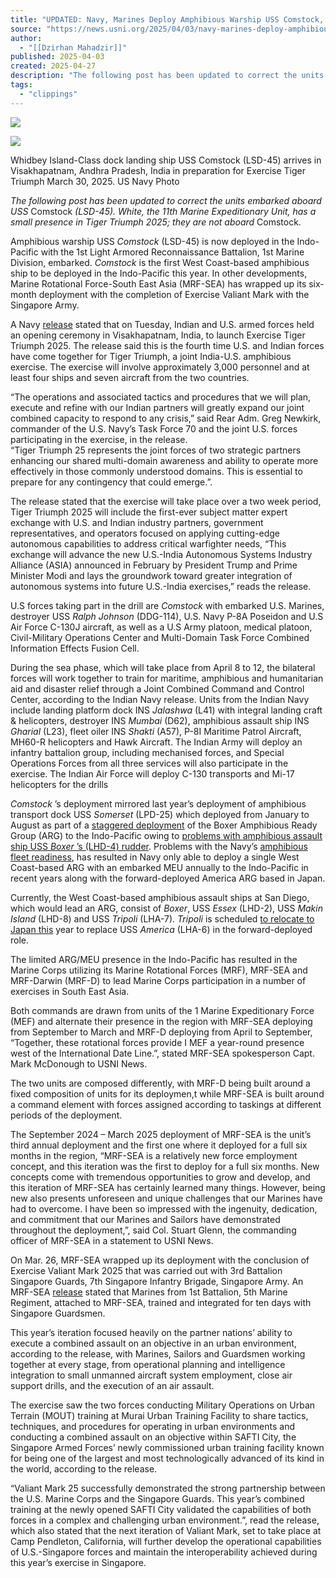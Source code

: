 ```yaml
---
title: "UPDATED: Navy, Marines Deploy Amphibious Warship USS Comstock, Armored Recon Battalion to Pacific"
source: "https://news.usni.org/2025/04/03/navy-marines-deploy-amphibious-warship-uss-comstock-11th-meu-to-pacific"
author:
  - "[[Dzirhan Mahadzir]]"
published: 2025-04-03
created: 2025-04-27
description: "The following post has been updated to correct the units embarked aboard USS Comstock (LSD-45). White, the 11th Marine Expeditionary Unit, has a small presence in Tiger Triumph 2025; they are not aboard Comstock. Amphibious warship USS Comstock (LSD-45) is now deployed in the Indo-Pacific with the 1st Light Armored Reconnaissance Battalion, 1st Marine Division, embarked. Comstock is the first West Coast-based amphibious ship to be deployed in the Indo-Pacific this year. In other developments, Marine Rotational Force-South East Asia (MRF-SEA) has wrapped up its six-month deployment with the completion of Exercise Valiant Mark with the Singapore Army. A Navy"
tags:
  - "clippings"
---
```

[![](https://news.usni.org/wp-content/uploads/2016/02/usni_logo.png)](https://news.usni.org/)

![](https://news.usni.org/wp-content/uploads/2025/04/8951746-scaled.jpg)

Whidbey Island-Class dock landing ship USS Comstock (LSD-45) arrives in Visakhapatnam, Andhra Pradesh, India in preparation for Exercise Tiger Triumph March 30, 2025. US Navy Photo

*The following post has been updated to correct the units embarked aboard USS* Comstock *(LSD-45). White, the 11th Marine Expeditionary Unit, has a small presence in Tiger Triumph 2025; they are not aboard* Comstock.

Amphibious warship USS *Comstock* (LSD-45) is now deployed in the Indo-Pacific with the 1st Light Armored Reconnaissance Battalion, 1st Marine Division, embarked. *Comstock* is the first West Coast-based amphibious ship to be deployed in the Indo-Pacific this year. In other developments, Marine Rotational Force-South East Asia (MRF-SEA) has wrapped up its six-month deployment with the completion of Exercise Valiant Mark with the Singapore Army.

A Navy [release](https://www.c7f.navy.mil/Media/News/Display/Article/4142527/us-joins-india-to-launch-exercise-tiger-triumph-2025/) stated that on Tuesday, Indian and U.S. armed forces held an opening ceremony in Visakhapatnam, India, to launch Exercise Tiger Triumph 2025. The release said this is the fourth time U.S. and Indian forces have come together for Tiger Triumph, a joint India-U.S. amphibious exercise. The exercise will involve approximately 3,000 personnel and at least four ships and seven aircraft from the two countries.

“The operations and associated tactics and procedures that we will plan, execute and refine with our Indian partners will greatly expand our joint combined capacity to respond to any crisis,” said Rear Adm. Greg Newkirk, commander of the U.S. Navy’s Task Force 70 and the joint U.S. forces participating in the exercise, in the release.  
“Tiger Triumph 25 represents the joint forces of two strategic partners enhancing our shared multi-domain awareness and ability to operate more effectively in those commonly understood domains. This is essential to prepare for any contingency that could emerge.”.

The release stated that the exercise will take place over a two week period, Tiger Triumph 2025 will include the first-ever subject matter expert exchange with U.S. and Indian industry partners, government representatives, and operators focused on applying cutting-edge autonomous capabilities to address critical warfighter needs, “This exchange will advance the new U.S.-India Autonomous Systems Industry Alliance (ASIA) announced in February by President Trump and Prime Minister Modi and lays the groundwork toward greater integration of autonomous systems into future U.S.-India exercises,” reads the release.

U.S forces taking part in the drill are *Comstock* with embarked U.S. Marines, destroyer USS *Ralph Johnson* (DDG-114), U.S. Navy P-8A Poseidon and U.S Air Force C-130J aircraft, as well as a U.S Army platoon, medical platoon, Civil-Military Operations Center and Multi-Domain Task Force Combined Information Effects Fusion Cell.

During the sea phase, which will take place from April 8 to 12, the bilateral forces will work together to train for maritime, amphibious and humanitarian aid and disaster relief through a Joint Combined Command and Control Center, according to the Indian Navy release. Units from the Indian Navy include landing platform dock INS *Jalashwa* (L41) with integral landing craft & helicopters, destroyer INS *Mumbai* (D62), amphibious assault ship INS *Gharial* (L23), fleet oiler INS *Shakti* (A57), P-8I Maritime Patrol Aircraft, MH60-R helicopters and Hawk Aircraft. The Indian Army will deploy an infantry battalion group, including mechanised forces, and Special Operations Forces from all three services will also participate in the exercise. The Indian Air Force will deploy C-130 transports and Mi-17 helicopters for the drills

*Comstock* ’s deployment mirrored last year’s deployment of amphibious transport dock USS *Somerset* (LPD-25) which deployed from January to August as part of a [staggered deployment](https://news.usni.org/2024/11/26/unexpected-circumstances) of the Boxer Amphibious Ready Group (ARG) to the Indo-Pacific owing to [problems with amphibious assault ship USS *Boxer* ’s (LHD-4) rudder](https://news.usni.org/2024/04/11/uss-boxer-headed-to-san-diego-for-repairs-pacific-deployment-stalled). Problems with the Navy’s [amphibious fleet readiness](https://news.usni.org/2024/06/25/navy-marine-corps-agree-on-readiness-standards-for-amphibious-warships), has resulted in Navy only able to deploy a single West Coast-based ARG with an embarked MEU annually to the Indo-Pacific in recent years along with the forward-deployed America ARG based in Japan.

Currently, the West Coast-based amphibious assault ships at San Diego, which would lead an ARG, consist of *Boxer*, USS *Essex* (LHD-2), USS *Makin Island* (LHD-8) and USS *Tripoli* (LHA-7). *Tripoli* is scheduled [to relocate to Japan this](https://news.usni.org/2025/02/14/uss-tripoli-moving-to-japan-to-serve-as-forward-deployed-big-deck) year to replace USS *America* (LHA-6) in the forward-deployed role.

The limited ARG/MEU presence in the Indo-Pacific has resulted in the Marine Corps utilizing its Marine Rotational Forces (MRF), MRF-SEA and MRF-Darwin (MRF-D) to lead Marine Corps participation in a number of exercises in South East Asia.

Both commands are drawn from units of the 1 Marine Expeditionary Force (MEF) and alternate their presence in the region with MRF-SEA deploying from September to March and MRF-D deploying from April to September, “Together, these rotational forces provide I MEF a year-round presence west of the International Date Line.”, stated MRF-SEA spokesperson Capt. Mark McDonough to USNI News.

The two units are composed differently, with MRF-D being built around a fixed composition of units for its deploymen,t while MRF-SEA is built around a command element with forces assigned according to taskings at different periods of the deployment.

The September 2024 – March 2025 deployment of MRF-SEA is the unit’s third annual deployment and the first one where it deployed for a full six months in the region, “MRF-SEA is a relatively new force employment concept, and this iteration was the first to deploy for a full six months. New concepts come with tremendous opportunities to grow and develop, and this iteration of MRF-SEA has certainly learned many things. However, being new also presents unforeseen and unique challenges that our Marines have had to overcome. I have been so impressed with the ingenuity, dedication, and commitment that our Marines and Sailors have demonstrated throughout the deployment,”, said Col. Stuart Glenn, the commanding officer of MRF-SEA in a statement to USNI News.

On Mar. 26, MRF-SEA wrapped up its deployment with the conclusion of Exercise Valiant Mark 2025 that was carried out with 3rd Battalion Singapore Guards, 7th Singapore Infantry Brigade, Singapore Army. An MRF-SEA [release](https://www.dvidshub.net/news/494099/mrf-sea-marines-and-spore-guards-conclude-valiant-mark-25-conquer-safti-city-training-facility) stated that Marines from 1st Battalion, 5th Marine Regiment, attached to MRF-SEA, trained and integrated for ten days with Singapore Guardsmen.

This year’s iteration focused heavily on the partner nations’ ability to execute a combined assault on an objective in an urban environment, according to the release, with Marines, Sailors and Guardsmen working together at every stage, from operational planning and intelligence integration to small unmanned aircraft system employment, close air support drills, and the execution of an air assault.

The exercise saw the two forces conducting Military Operations on Urban Terrain (MOUT) training at Murai Urban Training Facility to share tactics, techniques, and procedures for operating in urban environments and conducting a combined assault on an objective within SAFTI City, the Singapore Armed Forces’ newly commissioned urban training facility known for being one of the largest and most technologically advanced of its kind in the world, according to the release.

“Valiant Mark 25 successfully demonstrated the strong partnership between the U.S. Marine Corps and the Singapore Guards. This year’s combined training at the newly opened SAFTI City validated the capabilities of both forces in a complex and challenging urban environment.”, read the release, which also stated that the next iteration of Valiant Mark, set to take place at Camp Pendleton, California, will further develop the operational capabilities of U.S.-Singapore forces and maintain the interoperability achieved during this year’s exercise in Singapore.